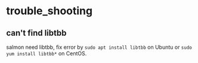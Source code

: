 # trouble_shooting

## can't find libtbb

salmon need libtbb, fix error by `sudo apt install libtbb` on Ubuntu or `sudo yum install libtbb*` on CentOS.